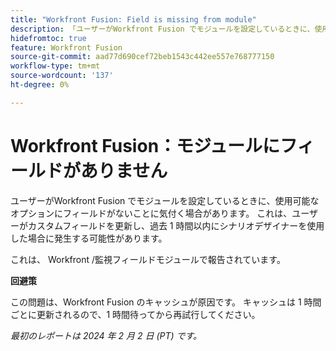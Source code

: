 ```yaml
---
title: "Workfront Fusion: Field is missing from module"
description: 「ユーザーがWorkfront Fusion でモジュールを設定しているときに、使用可能なオプションにフィールドがないことに気付くかもしれません。 これは、ユーザーがカスタムフィールドを更新し、過去 1 時間以内にシナリオデザイナーを使用した場合に発生する可能性があります。」
hidefromtoc: true
feature: Workfront Fusion
source-git-commit: aad77d690cef72beb1543c442ee557e768777150
workflow-type: tm+mt
source-wordcount: '137'
ht-degree: 0%

---
```



# Workfront Fusion：モジュールにフィールドがありません

ユーザーがWorkfront Fusion でモジュールを設定しているときに、使用可能なオプションにフィールドがないことに気付く場合があります。 これは、ユーザーがカスタムフィールドを更新し、過去 1 時間以内にシナリオデザイナーを使用した場合に発生する可能性があります。

これは、 Workfront /監視フィールドモジュールで報告されています。

**回避策**

この問題は、Workfront Fusion のキャッシュが原因です。 キャッシュは 1 時間ごとに更新されるので、1 時間待ってから再試行してください。

_最初のレポートは 2024 年 2 月 2 日 (PT) です。_
